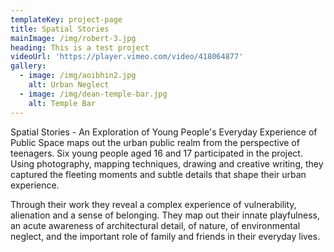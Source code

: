 ```yaml
---
templateKey: project-page
title: Spatial Stories
mainImage: /img/robert-3.jpg
heading: This is a test project
videoUrl: 'https://player.vimeo.com/video/418064877'
gallery:
  - image: /img/aoibhin2.jpg
    alt: Urban Neglect
  - image: /img/dean-temple-bar.jpg
    alt: Temple Bar
---
```

Spatial Stories - An Exploration of Young People's Everyday Experience of Public Space maps out the urban public realm from the perspective of teenagers. Six young people aged 16 and 17 participated in the project. Using photography, mapping techniques, drawing and creative writing, they captured the fleeting moments and subtle details that shape their urban experience. 

Through their work they reveal a complex experience of vulnerability, alienation and a sense of belonging. They map out their innate playfulness, an acute awareness of architectural detail, of nature, of environmental neglect, and the important role of family and friends in their everyday lives.